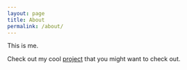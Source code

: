 ```yaml
---
layout: page
title: About
permalink: /about/
---
```


This is me.

Check out my cool [project](/projects) that you might want to check out.
